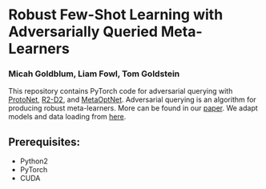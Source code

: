 # Robust Few-Shot Learning with Adversarially Queried Meta-Learners

### Micah Goldblum, Liam Fowl, Tom Goldstein

This repository contains PyTorch code for adversarial querying with [ProtoNet](https://arxiv.org/abs/1703.05175), [R2-D2](https://arxiv.org/abs/1805.08136), and [MetaOptNet](https://arxiv.org/pdf/1904.03758.pdf).  Adversarial querying is an algorithm for producing robust meta-learners.  More can be found in our [paper](http://arxiv.org/abs/1910.00982).  We adapt models and data loading from [here](https://github.com/kjunelee/MetaOptNet).

## Prerequisites:
* Python2
* PyTorch
* CUDA
